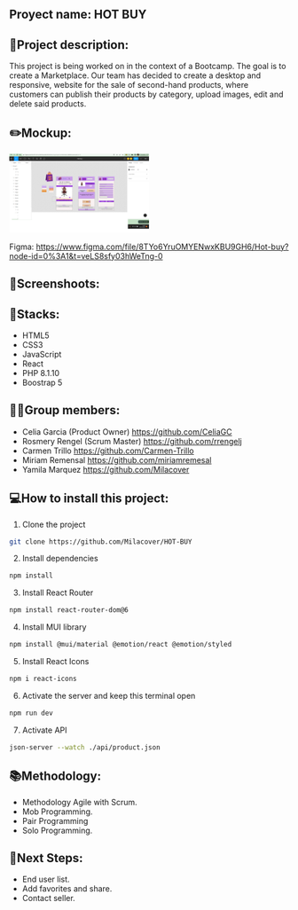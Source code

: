 ## Proyect name: HOT BUY

## 📝Project description:

This project is being worked on in the context of a Bootcamp. The goal is to create a Marketplace. Our team has decided to create a desktop and responsive, website for the sale of second-hand products, where customers can publish their products by category, upload images, edit and delete said products.

## ✏️Mockup:
<img src="./src/assets/FigmaF.png" alt="Figma" width="50%"> 

Figma: https://www.figma.com/file/8TYo6YruOMYENwxKBU9GH6/Hot-buy?node-id=0%3A1&t=veLS8sfy03hWeTng-0
## 📸Screenshoots:


## 🔧Stacks:
<ul>
<li>HTML5</li>
<li>CSS3</li>
<li>JavaScript</li>
<li>React</li>
<li>PHP 8.1.10</li>
<li>Boostrap 5</li>
</ul>


## 👩‍💻Group members:
+ Celia Garcia  (Product Owner) https://github.com/CeliaGC
+ Rosmery Rengel (Scrum Master) https://github.com/rrengelj
+ Carmen Trillo https://github.com/Carmen-Trillo
+ Miriam Remensal https://github.com/miriamremesal
+ Yamila Marquez https://github.com/Milacover


## 💻How to install this project:

1. Clone the project
```bash
git clone https://github.com/Milacover/HOT-BUY
```

2. Install dependencies
```bash
npm install
```

3. Install React Router
```bash
npm install react-router-dom@6
```   

4. Install MUI library
```bash
npm install @mui/material @emotion/react @emotion/styled
```

5. Install React Icons
```bash
npm i react-icons
```

6. Activate the server and keep this terminal open
```bash
npm run dev
```   
7. Activate API
```bash
json-server --watch ./api/product.json
``` 


## 📚Methodology:

- Methodology Agile with Scrum.
- Mob Programming.
- Pair Programming
- Solo Programming.

## 🧪Next Steps:
- End user list.
- Add favorites and share.
- Contact seller.